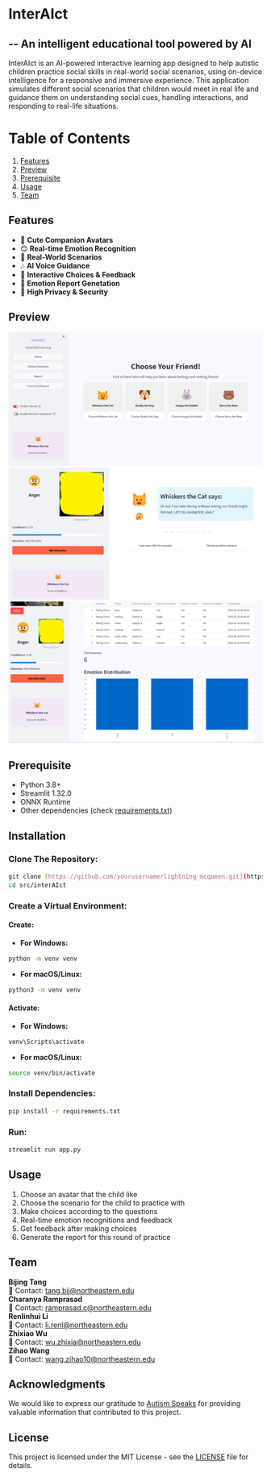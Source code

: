 # InterAIct

## -- An intelligent educational tool powered by AI

InterAIct is an AI-powered interactive learning app designed to help autistic children practice social skills in real-world social scenarios, using on-device intelligence for a responsive and immersive experience. This application simulates different social scenarios that children would meet in real life and guidance them on understanding social cues, handling interactions, and responding to real-life situations.

# Table of Contents

1. [Features](#features)
2. [Preview](#preview)
3. [Prerequisite](#prerequisite)
4. [Usage](#usage)
5. [Team](#team)

## Features

- 🐶 **Cute Companion Avatars**
- 😊 **Real-time Emotion Recognition**
- 🛝 **Real-World Scenarios**
- 🎶 **AI Voice Guidance**
- 👏 **Interactive Choices & Feedback**
- 📝 **Emotion Report Genetation**
- 🛟 **High Privacy & Security**

## Preview

![AI Learning Screenshot](screenshots/choosing_avatars.png)
![AI Learning Screenshot](screenshots/process.png)
![AI Learning Screenshot](screenshots/report.png)

## Prerequisite

- Python 3.8+
- Streamlit 1.32.0
- ONNX Runtime
- Other dependencies (check [requirements.txt](requirements.txt))

## Installation

### Clone The Repository:

```bash
git clone [https://github.com/yourusername/lightning_mcqueen.git](https://github.com/woodsxwu/InterAIct.git)
cd src/interAIct
```

### Create a Virtual Environment:

#### Create:

- **For Windows:**

```bash
python -m venv venv
```

- **For macOS/Linux:**

```bash
python3 -m venv venv
```

#### Activate:

- **For Windows:**

```bash
venv\Scripts\activate
```

- **For macOS/Linux:**

```bash
source venv/bin/activate
```

### Install Dependencies:

```bash
pip install -r requirements.txt
```

### Run:

```bash
streamlit run app.py
```

## Usage

1. Choose an avatar that the child like
2. Choose the scenario for the child to practice with
3. Make choices according to the questions
4. Real-time emotion recognitions and feedback
5. Get feedback after making choices
6. Generate the report for this round of practice

## Team

**Bijing Tang**  
📧 Contact: [tang.bij@northeastern.edu](mailto:tang.bij@northeastern.edu)  
**Charanya Ramprasad**  
📧 Contact: [ramprasad.c@northeastern.edu](mailto:ramprasad.c@northeastern.edu)  
**Renlinhui Li**  
📧 Contact: [li.renl@northeastern.edu](mailto:li.renl@northeastern.edu)  
**Zhixiao Wu**  
📧 Contact: [wu.zhixia@northeastern.edu](mailto:wu.zhixia@northeastern.edu)  
**Zihao Wang**  
📧 Contact: [wang.zihao10@northeastern.edu](mailto:wang.zihao10@northeastern.edu)

## Acknowledgments

We would like to express our gratitude to [Autism Speaks](https://www.autismspeaks.org/social-skills-and-autism) for providing valuable information that contributed to this project.

## License

This project is licensed under the MIT License - see the [LICENSE](LICENSE) file for details.
